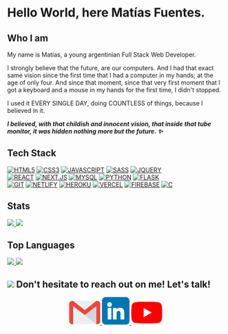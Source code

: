 # Hello World, here Matías Fuentes.

## Who I am

My name is Matías, a young argentinian Full Stack Web Developer.

I strongly believe that the future, are our computers. And I had that exact same vision since the first time that I had a computer in my hands; at the age of only four. And since that moment, since that very first moment that I got a keyboard and a mouse in my hands for the first time, I didn't stopped.

I used it EVERY SINGLE DAY, doing COUNTLESS of things, because I believed in it.

***I believed, with that childish and innocent vision, that inside that tube monitor, it was hidden nothing more but the future. ✨***

## Tech Stack

[![HTML5](https://img.shields.io/badge/html%205-grey?style=for-the-badge&logo=html5&logoColor=white&labelColor=8E2DE2)](https://github.com/matias-fuentes/HTML-CSS-JS-and-SASS-projects)
[![CSS3](https://img.shields.io/badge/css%203-grey?style=for-the-badge&logo=css3&logoColor=white&labelColor=8E2DE2)](https://github.com/matias-fuentes/HTML-CSS-JS-and-SASS-projects)
[![JAVASCRIPT](https://img.shields.io/badge/-JavaScript-grey?style=for-the-badge&logo=javascript&logoColor=white&labelColor=8E2DE2)](https://github.com/matias-fuentes/HTML-CSS-JS-and-SASS-projects)
[![SASS](https://img.shields.io/badge/sass-grey?style=for-the-badge&logo=sass&logoColor=white&labelColor=8E2DE2)](https://github.com/matias-fuentes/HTML-CSS-JS-and-SASS-projects)
[![JQUERY](https://img.shields.io/badge/-jquery-grey?style=for-the-badge&logo=jquery&logoColor=white&labelColor=8E2DE2)](https://github.com/matias-fuentes/HTML-CSS-JS-and-SASS-projects)
<br>
[![REACT](https://img.shields.io/badge/react-grey?style=for-the-badge&logo=react&logoColor=white&labelColor=8E2DE2)](https://github.com/matias-fuentes/React-projects)
[![NEXT.JS](https://img.shields.io/badge/next.js-grey?style=for-the-badge&logo=next.js&logoColor=white&labelColor=8E2DE2)](https://github.com/matias-fuentes/Next-projects)
[![MYSQL](https://img.shields.io/badge/mysql-grey?style=for-the-badge&logo=mysql&logoColor=white&labelColor=8E2DE2)](https://github.com/matias-fuentes/SQL-projects)
[![PYTHON](https://img.shields.io/badge/-python-grey?style=for-the-badge&logo=python&logoColor=white&labelColor=8E2DE2)](https://github.com/matias-fuentes/Python-projects)
[![FLASK](https://img.shields.io/badge/flask-grey?style=for-the-badge&logo=flask&logoColor=white&labelColor=8E2DE2)](https://github.com/matias-fuentes/Flask-projects)
<br>
[![GIT](https://img.shields.io/badge/-git-grey?style=for-the-badge&logo=git&logoColor=white&labelColor=8E2DE2)](https://github.com/matias-fuentes?tab=repositories)
[![NETLIFY](https://img.shields.io/badge/netlify-grey?style=for-the-badge&logo=netlify&logoColor=white&labelColor=8E2DE2)](https://github.com/matias-fuentes/Netlify-projects)
[![HEROKU](https://img.shields.io/badge/heroku-grey?style=for-the-badge&logo=heroku&logoColor=white&labelColor=8E2DE2)](https://github.com/matias-fuentes/Heroku-projects)
[![VERCEL](https://img.shields.io/badge/vercel-grey?style=for-the-badge&logo=vercel&logoColor=white&labelColor=8E2DE2)](https://github.com/matias-fuentes/Next-projects)
[![FIREBASE](https://img.shields.io/badge/-firebase-grey?style=for-the-badge&logo=firebase&logoColor=white&labelColor=8E2DE2)](https://github.com/matias-fuentes/NoSQL-projects)
[![C](https://img.shields.io/badge/c%20(Language)-grey?style=for-the-badge&logo=c&logoColor=white&labelColor=8E2DE2)](https://github.com/matias-fuentes/C-projects)

## Stats

<div>
  <a href="https://github.com/matias-fuentes/">
    <img height="225" src="https://github-readme-stats.vercel.app/api?username=matias-fuentes&show_icons=true&theme=radical&title_color=8E2DE2&text_color=fff&icon_color=8E2DE2">
  </a>
  <img height="225" src="https://c.tenor.com/j3cVEPj4bzkAAAAC/cat-typing.gif">
</div>

## Top Languages

<div>
  <a href="https://github.com/matias-fuentes/">
    <img src="https://github-readme-stats.vercel.app/api/top-langs/?username=matias-fuentes&theme=radical&title_color=8E2DE2&text_color=fff">
  </a>
  <img src="https://c.tenor.com/bCfpwMjfAi0AAAAC/cat-typing.gif" height="285">
</div>

## <img height="48" src="https://c.tenor.com/NjbLQCvQoC8AAAAC/bongo-cat.gif"> Don't hesitate to reach out on me! Let's talk!

<div align="center">
  <a href="mailto: matiasfuentesdev@gmail.com">
    <img height="72" align="top" src="./icons/gmail.png">
  </a>
  <a href="https://www.linkedin.com/in/matías-fuentes-437414191/">
    <img height="64" src="./icons/linkedin.png">
  </a>
  <a href="https://www.youtube.com/@MatiasFuentes-DEV">
    <img height="72" align="top" src="./icons/youtube.png">
  </a>
</div>
